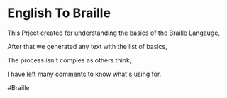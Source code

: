 # English To Braille 

This Prject created for understanding the basics of the Braille Langauge,

After that we generated any text with the list of basics,

The process isn't comples as others think,

I have left many comments to know what's using for.

#Braille
